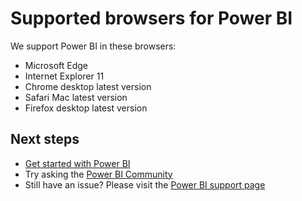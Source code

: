 <properties 
   pageTitle="Supported browsers for Power BI"
   description="See a list of browsers that support Power BI"
   services="powerbi" 
   documentationCenter="" 
   authors="maggiesMSFT" 
   manager="erikre" 
   backup=""
   editor=""
   tags=""
   qualityFocus="no"
   qualityDate=""/>
 
<tags
   ms.service="powerbi"
   ms.devlang="NA"
   ms.topic="get-started-article"
   ms.tgt_pltfrm="NA"
   ms.workload="powerbi"
   ms.date="06/06/2017"
   ms.author="maggies"/>

# Supported browsers for Power BI  

We support Power BI in these browsers:

-   Microsoft Edge
-   Internet Explorer 11
-   Chrome desktop latest version
-   Safari Mac latest version
-   Firefox desktop latest version

## Next steps
 
- [Get started with Power BI](powerbi-service-get-started.md)
- Try asking the [Power BI Community](http://community.powerbi.com/)
- Still have an issue? Please visit the [Power BI support page](https://powerbi.microsoft.com/support/)
